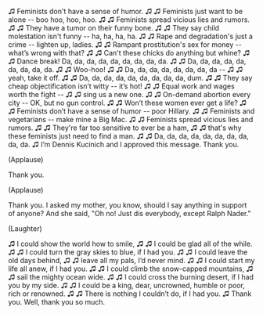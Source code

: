 
♫ Feminists don&#39;t have a sense of humor. ♫
♫ Feminists just want to be alone -- boo hoo, hoo, hoo. ♫
♫ Feminists spread vicious lies and rumors. ♫
♫ They have a tumor on their funny bone. ♫
♫ They say child molestation isn&#39;t funny -- ha, ha, ha, ha. ♫
♫ Rape and degradation&#39;s just a crime -- lighten up, ladies. ♫
♫ Rampant prostitution&#39;s sex for money -- what’s wrong with that? ♫
♫ Can&#39;t these chicks do anything but whine? ♫
♫ Dance break! Da, da, da, da, da, da, da, da, da. ♫
♫ Da, da, da, da, da, da, da, da, da. ♫
♫ Woo-hoo! ♫
♫ Da, da, da, da, da, da, da, da -- ♫
♫ yeah, take it off. ♫
♫ Da, da, da, da, da, da, da, da, da, dum. ♫
♫ They say cheap objectification isn’t witty -- it’s hot! ♫
♫ Equal work and wages worth the fight -- ♫
♫ sing us a new one. ♫
♫ On-demand abortion every city -- OK, but no gun control. ♫
♫ Won’t these women ever get a life? ♫
♫ Feminists don’t have a sense of humor -- poor Hillary. ♫
♫ Feminists and vegetarians -- make mine a Big Mac. ♫
♫ Feminists spread vicious lies and rumors. ♫
♫ They&#39;re far too sensitive to ever be a ham, ♫
♫ that&#39;s why these feminists just need to find a man. ♫
♫ Da, da, da, da, da, da, da, da, da, da. ♫
I’m Dennis Kucinich and I approved this message.
Thank you.

(Applause)

Thank you.

(Applause)

Thank you.
I asked my mother, you know, should I say anything in support of anyone?
And she said, &quot;Oh no! Just dis everybody, except Ralph Nader.&quot;

(Laughter)

♫ I could show the world how to smile, ♫
♫ I could be glad all of the while. ♫
♫ I could turn the gray skies to blue, if I had you. ♫
♫ I could leave the old days behind, ♫
♫ leave all my pals, I’d never mind. ♫
♫ I could start my life all anew, if I had you. ♫
♫ I could climb the snow-capped mountains, ♫
♫ sail the mighty ocean wide. ♫
♫ I could cross the burning desert, if I had you by my side. ♫
♫ I could be a king, dear, uncrowned, humble or poor, rich or renowned. ♫
♫ There is nothing I couldn’t do, if I had you. ♫
Thank you. Well, thank you so much.
